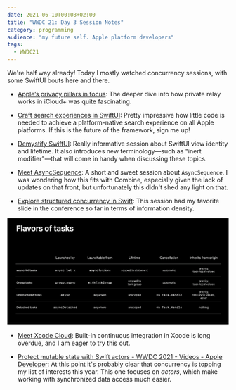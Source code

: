 ```yaml
---
date: 2021-06-10T00:08+02:00
title: "WWDC 21: Day 3 Session Notes"
category: programming
audience: "my future self. Apple platform developers"
tags:
  - WWDC21
---
```


We're half way already! Today I mostly watched concurrency sessions, with some SwiftUI bouts here and there.

- [Apple’s privacy pillars in focus](https://developer.apple.com/wwdc21/10085): The deeper dive into how private relay works in iCloud+ was quite fascinating.

- [Craft search experiences in SwiftUI](https://developer.apple.com/wwdc21/10176): Pretty impressive how little code is needed to achieve a platform-native search experience on all Apple platforms. If this is the future of the framework, sign me up!

- [Demystify SwiftUI](https://developer.apple.com/wwdc21/10022): Really informative session about SwiftUI view identity and lifetime. It also introduces new terminology—such as "inert modifier"—that will come in handy when discussing these topics.

- [Meet AsyncSequence](https://developer.apple.com/wwdc21/10058): A short and sweet session about `AsyncSequence`. I was wondering how this fits with Combine, especially given the lack of updates on that front, but unfortunately this didn't shed any light on that.

- [Explore structured concurrency in Swift](https://developer.apple.com/wwdc21/10134): This session had my favorite slide in the conference so far in terms of information density.

![Flavors of Tasks](flavors-of-tasks.png)

- [Meet Xcode Cloud](https://developer.apple.com/wwdc21/10267): Built-in continuous integration in Xcode is long overdue, and I am eager to try this out.

- [Protect mutable state with Swift actors - WWDC 2021 - Videos - Apple Developer](https://developer.apple.com/wwdc21/10133): At this point it's probably clear that concurrency is topping my list of interests this year. This one focuses on _actors_, which make working with synchronized data access much easier.
